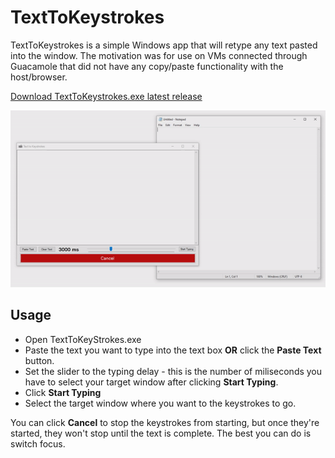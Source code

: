 TextToKeystrokes
================
TextToKeystrokes is a simple Windows app that will retype any text pasted into the window. The motivation was for
use on VMs connected through Guacamole that did not have any copy/paste functionality with the host/browser.

[Download TextToKeystrokes.exe latest release](https://github.com/samuelwilliams/TextToKeystrokes/releases/latest/download/TextToKeystrokes.exe)

![Demonstration](https://raw.githubusercontent.com/samuelwilliams/TextToKeystrokes/master/Resources/demo.gif)

## Usage
 * Open TextToKeyStrokes.exe
 * Paste the text you want to type into the text box __OR__ click the __Paste Text__ button.
 * Set the slider to the typing delay - this is the number of miliseconds you have to select your target window after clicking __Start Typing__.
 * Click __Start Typing__ 
 * Select the target window where you want to the keystrokes to go.

You can click __Cancel__ to stop the keystrokes from starting, but once they're started, they won't stop until the text is complete. The best you can do is switch focus.

